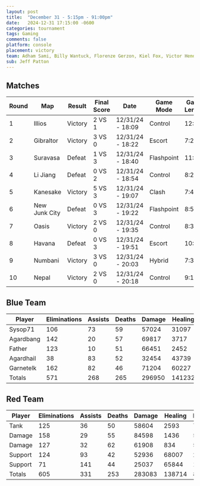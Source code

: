 ```yaml
---
layout: post
title:  "December 31 - 5:15pm - 91:00pm"
date:   2024-12-31 17:15:00 -0600
categories: tournament
tags: Gaming
comments: false
platform: console
placement: victory
team: Adham Sami, Billy Wantuck, Florenze Gerzon, Kiel Fox, Victor Henderson
sub: Jeff Patton
---
```

## Matches

| Round | Map | Result | Final Score | Date | Game Mode | Game Length | Scoreboard |
| --- | --- | --- | --- | --- | --- | --- |--- |
| 1 | Illios | Victory | 2 VS 1| 12/31/24 - 18:09  | Control | 12:28 | [Match 1](https://prdwebappstorage.blob.core.windows.net/sysop71/match-1.jpg) |
| 2 | Gibraltor | Victory | 3 VS 0 | 12/31/24 - 18:22 | Escort | 7:25 | [Match 2](https://prdwebappstorage.blob.core.windows.net/sysop71/match-2.jpg) |
| 3 | Suravasa | Defeat | 1 VS 3 | 12/31/24 - 18:40 | Flashpoint | 11:50 | [Match 3](https://prdwebappstorage.blob.core.windows.net/sysop71/match-3.jpg) |
| 4 | Li Jiang | Defeat | 0 VS 2 | 12/31/24 - 18:54 | Control | 8:25 | [Match 4](https://prdwebappstorage.blob.core.windows.net/sysop71/match-4.jpg) |
| 5 | Kanesake | Victory | 5 VS 3 | 12/31/24 - 19:07 | Clash | 7:44 | [Match 5](https://prdwebappstorage.blob.core.windows.net/sysop71/match-5.jpg) |
| 6 | New Junk City | Defeat | 0 VS 3 | 12/31/24 - 19:22 | Flashpoint | 8:53 | [Match 6](https://prdwebappstorage.blob.core.windows.net/sysop71/match-6.jpg) |
| 7 | Oasis | Victory | 2 VS 0 | 12/31/24 - 19:35 | Control | 8:34 | [Match 7](https://prdwebappstorage.blob.core.windows.net/sysop71/match-7.jpg) |
| 8 | Havana | Defeat | 0 VS 3 | 12/31/24 - 19:51 | Escort | 10:27 | [Match 8](https://prdwebappstorage.blob.core.windows.net/sysop71/match-8.jpg) |
| 9 | Numbani | Victory | 3 VS 0 | 12/31/24 - 20:03 | Hybrid | 7:33 | [Match 9](https://prdwebappstorage.blob.core.windows.net/sysop71/match-9.jpg) |
| 10 | Nepal | Victory | 2 VS 0 | 12/31/24 - 20:18 | Control | 9:16 | [Match 10](https://prdwebappstorage.blob.core.windows.net/sysop71/match-10-.jpg) |

## Blue Team

| Player | Eliminations | Assists | Deaths | Damage | Healing | Mitigation |
| --- | --- | --- | --- | --- | --- | --- |
| Sysop71   | 106 |  73 |  59 |  57024 |  31097 | 44788 |
| Agardbang | 142 |  20 |  57 |  69817 |   3717 |  2356 |
| Father    | 123 |  10 |  51 |  66451 |   2452 |  2747 |
| Agardhail |  38 |  83 |  52 |  32454 |  43739 | 15442 |
| Garnetelk | 162 |  82 |  46 |  71204 |  60227 |  4486 |
| Totals    | 571 | 268 | 265 | 296950 | 141232 | 69819 |

## Red Team

| Player | Eliminations | Assists | Deaths | Damage | Healing | Mitigation |
| --- | --- | --- | --- | --- | --- | --- |
| Tank    | 125 |  36 |  50 |  58604 |   2593 | 70447 |
| Damage  | 158 |  29 |  55 |  84598 |   1436 |  5751 |
| Damage  | 127 |  32 |  62 |  61908 |    834 |  5025 |
| Support | 124 |  93 |  42 |  52936 |  68007 |  2578 |
| Support |  71 | 141 |  44 |  25037 |  65844 |  1715 |
| Totals  | 605 | 331 | 253 | 283083 | 138714 | 85516 |
